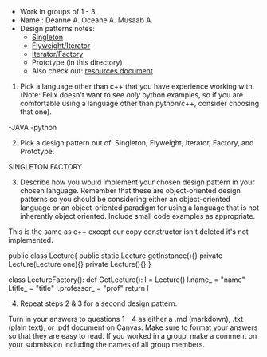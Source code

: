 - Work in groups of 1 - 3.
- Name : Deanne A. Oceane A. Musaab A.
- Design patterns notes:
  - [Singleton](../13_singleton)
  - [Flyweight/Iterator](../14_flyweight_iterator)
  - [Iterator/Factory](../15_factory)
  - Prototype (in this directory)
  - Also check out: [resources document](../../resources.md)

1. Pick a language other than c++ that you have experience working with. (Note: Felix doesn't want to see *only* python examples, so if you are comfortable using a language other than python/c++, consider choosing that one).

-JAVA
-python

2. Pick a design pattern out of: Singleton, Flyweight, Iterator, Factory, and Prototype.

SINGLETON
FACTORY

3. Describe how you would implement your chosen design pattern in your chosen language. Remember that these are object-oriented design patterns so you should be considering either an object-oriented language or an object-oriented paradigm for using a language that is not inherently object oriented. Include small code examples as appropriate.

This is the same as c++ except our copy constructor isn't deleted it's not implemented.

public class Lecture{
   public static Lecture getInstance(){}
   private Lecture(Lecture one){}
   private Lecture(){}
}

class LectureFactory():
  def GetLecture():
    l = Lecture()
    l.name_ = "name"
    l.title_ = "title"
    l.professor_ = "prof"
    return l

4. Repeat steps 2 & 3 for a second design pattern.

Turn in your answers to questions 1 - 4 as either a .md (markdown), .txt (plain text), or .pdf document on Canvas. Make sure to format your answers so that they are easy to read. If you worked in a group, make a comment on your submission including the names of all group members.
